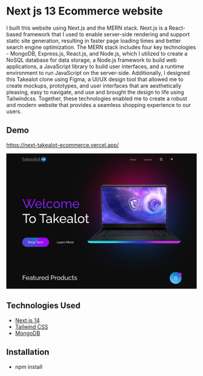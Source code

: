 # Next js 13 Ecommerce website

I built this website using Next.js and the MERN stack. Next.js is a
React-based framework that I used to enable server-side rendering
and support static site generation, resulting in faster page loading
times and better search engine optimization. The MERN stack includes
four key technologies - MongoDB, Express.js, React.js, and Node.js,
which I utilized to create a NoSQL database for data storage, a
Node.js framework to build web applications, a JavaScript library to
build user interfaces, and a runtime environment to run JavaScript
on the server-side. Additionally, I designed this Takealot clone
using Figma, a UI/UX design tool that allowed me to create mockups,
prototypes, and user interfaces that are aesthetically pleasing,
easy to navigate, and use and brought the design to life using
Tailwindcss. Together, these technologies enabled me to create a
robust and modern website that provides a seamless shopping
experience to our users.

## Demo

https://next-takealot-ecommerce.vercel.app/

![Ethereal Notes Demo](public/next-takealot.png)

## Technologies Used

- [Next.js 14](https://nextjs.org/)
- [Tailwind CSS](https://tailwindcss.com/)
- [MongoDB](https://www.mongodb.com/)


## Installation

- npm install

